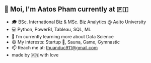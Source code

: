 ## 👋 Moi, I'm Aatos Pham currently at 🇫🇮
- 🎓 BSc. International Biz & MSc. Biz Analytics @ Aalto University
- 💻 Python, PowerBI, Tableau, SQL, ML
- 🌱 I’m currently learning more about Data Science
- 😄 My interests: Startup 🔭, Sauna, Game, Gymnastic
- 📫 Reach me at: thuanduc911@gmail.com
- made by 🇻🇳 with love
<!--
**bimeo05/bimeo05** is a ✨ _special_ ✨ repository because its `README.md` (this file) appears on your GitHub profile.

Here are some ideas to get you started:

- 🔭 I’m currently working on ...
- 🌱 I’m currently learning ...
- 👯 I’m looking to collaborate on ...
- 🤔 I’m looking for help with ...
- 💬 Ask me about ...
- 📫 How to reach me: ...
- 😄 Pronouns: ...
- ⚡ Fun fact: ...
-->
